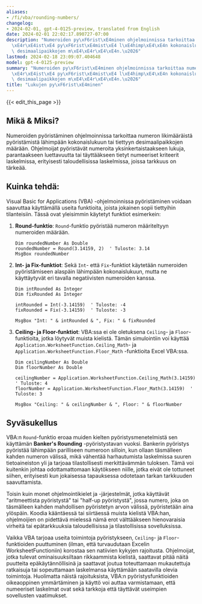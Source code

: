 ```yaml
---
aliases:
- /fi/vba/rounding-numbers/
changelog:
- 2024-02-01, gpt-4-0125-preview, translated from English
date: 2024-02-01 22:02:17.890727-07:00
description: "Numeroiden py\xF6rist\xE4minen ohjelmoinnissa tarkoittaa numeron likim\xE4\
  \xE4r\xE4ist\xE4 py\xF6rist\xE4mist\xE4 l\xE4himp\xE4\xE4n kokonaislukuun tai tiettyyn\
  \ desimaalipaikkojen m\xE4\xE4r\xE4\xE4n.\u2026"
lastmod: 2024-02-18 23:09:07.404648
model: gpt-4-0125-preview
summary: "Numeroiden py\xF6rist\xE4minen ohjelmoinnissa tarkoittaa numeron likim\xE4\
  \xE4r\xE4ist\xE4 py\xF6rist\xE4mist\xE4 l\xE4himp\xE4\xE4n kokonaislukuun tai tiettyyn\
  \ desimaalipaikkojen m\xE4\xE4r\xE4\xE4n.\u2026"
title: "Lukujen py\xF6rist\xE4minen"
---
```


{{< edit_this_page >}}

## Mikä & Miksi?

Numeroiden pyöristäminen ohjelmoinnissa tarkoittaa numeron likimääräistä pyöristämistä lähimpään kokonaislukuun tai tiettyyn desimaalipaikkojen määrään. Ohjelmoijat pyöristävät numeroita yksinkertaistaakseen lukuja, parantaakseen luettavuutta tai täyttääkseen tietyt numeeriset kriteerit laskelmissa, erityisesti taloudellisissa laskelmissa, joissa tarkkuus on tärkeää.

## Kuinka tehdä:

Visual Basic for Applications (VBA) -ohjelmoinnissa pyöristäminen voidaan saavuttaa käyttämällä useita funktioita, joista jokainen sopii tiettyihin tilanteisiin. Tässä ovat yleisimmin käytetyt funktiot esimerkein:

1. **Round-funktio**:
   `Round`-funktio pyöristää numeron määriteltyyn numeroiden määrään.
   ```basic
   Dim roundedNumber As Double
   roundedNumber = Round(3.14159, 2)  ' Tuloste: 3.14
   MsgBox roundedNumber
   ```
   
2. **Int- ja Fix-funktiot**:
   Sekä `Int`- että `Fix`-funktiot käytetään numeroiden pyöristämiseen alaspäin lähimpään kokonaislukuun, mutta ne käyttäytyvät eri tavalla negatiivisten numeroiden kanssa.
   ```basic
   Dim intRounded As Integer
   Dim fixRounded As Integer
   
   intRounded = Int(-3.14159)  ' Tuloste: -4
   fixRounded = Fix(-3.14159)  ' Tuloste: -3
   
   MsgBox "Int: " & intRounded & ", Fix: " & fixRounded
   ```

3. **Ceiling- ja Floor-funktiot**:
   VBA:ssa ei ole oletuksena `Ceiling`- ja `Floor`-funktioita, jotka löytyvät muista kielistä. Tämän simulointiin voi käyttää `Application.WorksheetFunction.Ceiling_Math`- ja `Application.WorksheetFunction.Floor_Math` -funktioita Excel VBA:ssa.
   ```basic
   Dim ceilingNumber As Double
   Dim floorNumber As Double
   
   ceilingNumber = Application.WorksheetFunction.Ceiling_Math(3.14159)  ' Tuloste: 4
   floorNumber = Application.WorksheetFunction.Floor_Math(3.14159)  ' Tuloste: 3
   
   MsgBox "Ceiling: " & ceilingNumber & ", Floor: " & floorNumber
   ```

## Syväsukellus

VBA:n `Round`-funktio eroaa muiden kielten pyöristysmenetelmistä sen käyttämän **Banker's Rounding** -pyöristystavan vuoksi. Bankerin pyöristys pyöristää lähimpään parilliseen numeroon silloin, kun ollaan täsmälleen kahden numeron välissä, mikä vähentää harhautumista laskelmissa suuren tietoaineiston yli ja tarjoaa tilastollisesti merkittävämmän tuloksen. Tämä voi kuitenkin johtaa odottamattomaan käytökseen niille, jotka eivät ole tottuneet siihen, erityisesti kun jokaisessa tapauksessa odotetaan tarkan tarkkuuden saavuttamista.

Toisin kuin monet ohjelmointikielet ja -järjestelmät, jotka käyttävät "aritmeettista pyöristystä" tai "half-up pyöristystä", jossa numero, joka on täsmälleen kahden mahdollisen pyöristetyn arvon välissä, pyöristetään aina ylöspäin. Koodia kääntäessä tai siirtäessä muista kielistä VBA:han, ohjelmoijien on pidettävä mielessä nämä erot välttääkseen hienovaraisia virheitä tai epätarkkuuksia taloudellisissa ja tilastollisissa sovelluksissa.

Vaikka VBA tarjoaa useita toimintoja pyöristykseen, `Ceiling`- ja `Floor`-funktioiden puuttuminen (ilman, että turvaudutaan Excelin WorksheetFunctioniin) korostaa sen natiivien kykyjen rajoitusta. Ohjelmoijat, jotka tulevat ominaisuuksiltaan rikkaammista kielistä, saattavat pitää näitä puutteita epäkäytännöllisinä ja saattavat joutua toteuttamaan mukautettuja ratkaisuja tai sopeuttamaan laskelmansa käyttämään saatavilla olevia toimintoja. Huolimatta näistä rajoituksista, VBA:n pyöristysfunktioiden oikeaoppinen ymmärtäminen ja käyttö voi auttaa varmistamaan, että numeeriset laskelmat ovat sekä tarkkoja että täyttävät useimpien sovellusten vaatimukset.

